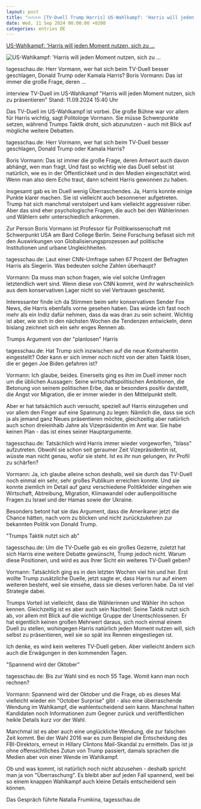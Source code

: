 ```yaml
---
layout: post
title: "🔥🔥🔥🔥 [TV-Duell Trump Harris] US-Wahlkampf: 'Harris will jeden Moment nutzen, sich zu ..."
date: Wed, 11 Sep 2024 08:00:00 +0200
categories: entries DE
---
```

[US-Wahlkampf: 'Harris will jeden Moment nutzen, sich zu ...](https://www.tagesschau.de/ausland/tv-duell-trump-harris-104.html)

![US-Wahlkampf: 'Harris will jeden Moment nutzen, sich zu ...](https://images.tagesschau.de/image/0b2b9912-9c3d-4e76-ba52-2421d1006f5d/AAABkeFfWX0/AAABkZLhkrw/16x9-1280/trump-harris-118.jpg)

tagesschau.de: Herr Vormann, wer hat sich beim TV-Duell besser geschlagen, Donald Trump oder Kamala Harris? Boris Vormann: Das ist immer die große Frage, deren ...

interview TV-Duell im US-Wahlkampf "Harris will jeden Moment nutzen, sich zu präsentieren" Stand: 11.09.2024 15:40 Uhr

Das TV-Duell im US-Wahlkampf ist vorbei. Die große Bühne war vor allem für Harris wichtig, sagt Politologe Vormann. Sie müsse Schwerpunkte setzen, während Trumps Taktik droht, sich abzunutzen - auch mit Blick auf mögliche weitere Debatten.

tagesschau.de: Herr Vormann, wer hat sich beim TV-Duell besser geschlagen, Donald Trump oder Kamala Harris?

Boris Vormann: Das ist immer die große Frage, deren Antwort auch davon abhängt, wen man fragt. Und fast so wichtig wie das Duell selbst ist natürlich, wie es in der Öffentlichkeit und in den Medien eingeschätzt wird. Wenn man also dem Echo traut, dann scheint Harris gewonnen zu haben.

Insgesamt gab es im Duell wenig Überraschendes. Ja, Harris konnte einige Punkte klarer machen. Sie ist vielleicht auch besonnener aufgetreten. Trump hat sich manchmal verstolpert und kam vielleicht aggressiver rüber. Aber das sind eher psychologische Fragen, die auch bei den Wählerinnen und Wählern sehr unterschiedlich ankommen.

Zur Person Boris Vormann ist Professor für Politikwissenschaft mit Schwerpunkt USA am Bard College Berlin. Seine Forschung befasst sich mit den Auswirkungen von Globalisierungsprozessen auf politische Institutionen und urbane Ungleichheiten.

tagesschau.de: Laut einer CNN-Umfrage sahen 67 Prozent der Befragten Harris als Siegerin. Was bedeuten solche Zahlen überhaupt?

Vormann: Da muss man schon fragen, wie viel solche Umfragen letztendlich wert sind. Wenn diese von CNN kommt, wird ihr wahrscheinlich aus dem konservativen Lager nicht so viel Vertrauen geschenkt.

Interessanter finde ich da Stimmen beim sehr konservativen Sender Fox News, die Harris ebenfalls vorne gesehen haben. Das würde ich fast noch mehr als ein Indiz dafür nehmen, dass da was dran zu sein scheint. Wichtig ist aber, wie sich in den nächsten Wochen die Tendenzen entwickeln, denn bislang zeichnet sich ein sehr enges Rennen ab.

Trumps Argument von der "planlosen" Harris

tagesschau.de: Hat Trump sich inzwischen auf die neue Kontrahentin eingestellt? Oder kann er sich immer noch nicht von der alten Taktik lösen, die er gegen Joe Biden gefahren ist?

Vormann: Ich glaube, beides. Einerseits ging es ihm im Duell immer noch um die üblichen Aussagen: Seine wirtschaftspolitischen Ambitionen, die Betonung von seinem politischen Erbe, das er besonders positiv darstellt, die Angst vor Migration, die er immer wieder in den Mittelpunkt stellt.

Aber er hat tatsächlich auch versucht, speziell auf Harris einzugehen und vor allem den Finger auf eine Spannung zu legen: Nämlich die, dass sie sich ja als jemand ganz Neues präsentieren möchte, gleichzeitig aber natürlich auch schon dreieinhalb Jahre als Vizepräsidentin im Amt war. Sie habe keinen Plan - das ist eines seiner Hauptargumente.

tagesschau.de: Tatsächlich wird Harris immer wieder vorgeworfen, "blass" aufzutreten. Obwohl sie schon seit geraumer Zeit Vizepräsidentin ist, wüsste man nicht genau, wofür sie steht. Ist es ihr nun gelungen, ihr Profil zu schärfen?

Vormann: Ja, ich glaube alleine schon deshalb, weil sie durch das TV-Duell noch einmal ein sehr, sehr großes Publikum erreichen konnte. Und sie konnte ziemlich im Detail auf ganz verschiedene Politikfelder eingehen wie Wirtschaft, Abtreibung, Migration, Klimawandel oder außenpolitische Fragen zu Israel und der Hamas sowie der Ukraine.

Besonders betont hat sie das Argument, dass die Amerikaner jetzt die Chance hätten, nach vorn zu blicken und nicht zurückzukehren zur bekannten Politik von Donald Trump.

"Trumps Taktik nutzt sich ab"

tagesschau.de: Um die TV-Duelle gab es ein großes Gezerre, zuletzt hat sich Harris eine weitere Debatte gewünscht, Trump jedoch nicht. Warum diese Positionen, und wird es aus Ihrer Sicht ein weiteres TV-Duell geben?

Vormann: Tatsächlich ging es in den letzten Wochen viel hin und her. Erst wollte Trump zusätzliche Duelle, jetzt sagte er, dass Harris nur auf einem weiteren besteht, weil sie einsehe, dass sie dieses verloren habe. Da ist viel Strategie dabei.

Trumps Vorteil ist vielleicht, dass die Wählerinnen und Wähler ihn schon kennen. Gleichzeitig ist es aber auch sein Nachteil: Seine Taktik nutzt sich ab, vor allem mit Blick auf die wichtige Gruppe der Unentschlossenen. Er hat eigentlich keinen großen Mehrwert daraus, sich noch einmal einem Duell zu stellen, wohingegen Harris natürlich jeden Moment nutzen will, sich selbst zu präsentieren, weil sie so spät ins Rennen eingestiegen ist.

Ich denke, es wird kein weiteres TV-Duell geben. Aber vielleicht ändern sich auch die Erwägungen in den kommenden Tagen.

"Spannend wird der Oktober"

tagesschau.de: Bis zur Wahl sind es noch 55 Tage. Womit kann man noch rechnen?

Vormann: Spannend wird der Oktober und die Frage, ob es dieses Mal vielleicht wieder ein "October Surprise" gibt - also eine überraschende Wendung im Wahlkampf, die wahlentscheidend sein kann. Manchmal halten Kandidaten noch Informationen zum Gegner zurück und veröffentlichen heikle Details kurz vor der Wahl.

Manchmal ist es aber auch eine unglückliche Wendung, die zur falschen Zeit kommt. Bei der Wahl 2016 war es zum Beispiel die Entscheidung des FBI-Direktors, erneut in Hillary Clintons Mail-Skandal zu ermitteln. Das ist ja ohne offensichtliches Zutun von Trump passiert, damals sprachen die Medien aber von einer Wende im Wahlkampf.

Ob und was kommt, ist natürlich noch nicht abzusehen - deshalb spricht man ja von "Überraschung". Es bleibt aber auf jeden Fall spannend, weil bei so einem knappen Wahlkampf auch kleine Details entscheidend sein können.

Das Gespräch führte Natalia Frumkina, tagesschau.de


